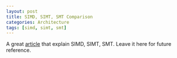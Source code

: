 ```yaml
---
layout: post
title: SIMD, SIMT, SMT Comparison
categories: Architecture
tags: [simd, simt, smt]
---
```


A great [article](https://yosefk.com/blog/simd-simt-smt-parallelism-in-nvidia-gpus.html) that explain SIMD, SIMT, SMT.  Leave it here for future reference.
